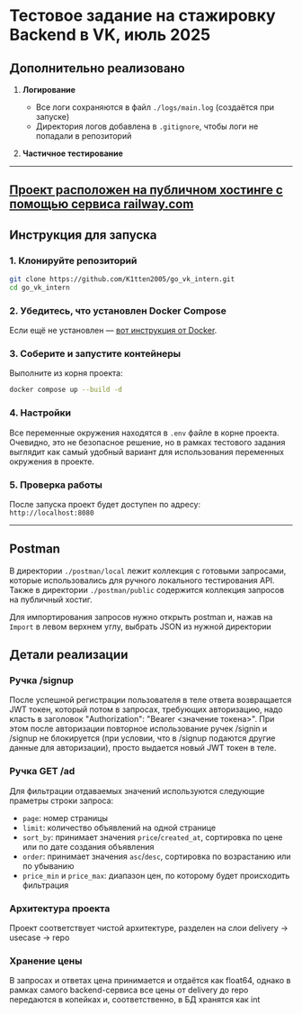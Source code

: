 # Тестовое задание на стажировку Backend в VK, июль 2025

## Дополнительно реализовано

1. **Логирование**  
   - Все логи сохраняются в файл `./logs/main.log` (создаётся при запуске)
   - Директория логов добавлена в `.gitignore`, чтобы логи не попадали в репозиторий

2. **Частичное тестирование**

---

## [Проект расположен на публичном хостинге с помощью сервиса railway.com](https://govkintern-production.up.railway.app)

## Инструкция для запуска

### 1. Клонируйте репозиторий

```bash
git clone https://github.com/K1tten2005/go_vk_intern.git
cd go_vk_intern
```

### 2. Убедитесь, что установлен Docker Compose

Если ещё не установлен — [вот инструкция от Docker](https://docs.docker.com/compose/install/).

### 3. Соберите и запустите контейнеры

Выполните из корня проекта:

```bash
docker compose up --build -d
```

### 4. Настройки

Все переменные окружения находятся в `.env` файле в корне проекта. Очевидно, это не безопасное решение, но в рамках тестового задания выглядит как самый удобный вариант для использования переменных окружения в проекте.


### 5. Проверка работы

После запуска проект будет доступен по адресу:  
`http://localhost:8080`

---

## Postman

В директории `./postman/local` лежит коллекция с готовыми запросами, которые использовались для ручного локального тестирования API. Также в директории `./postman/public` содержится коллекция запросов на публичный хостиг.

 Для импортирования запросов нужно открыть postman и, нажав на `Import` в левом верхнем углу, выбрать JSON из нужной директории

## Детали реализации
### Ручка /signup
После успешной регистрации пользователя в теле ответа возвращается JWT токен, который потом в запросах, требующих авторизацию, надо класть в заголовок "Authorization": "Bearer <значение токена>". При этом после авторизации повторное использование ручек /signin и /signup не блокируется (при условии, что в /signup подаются другие данные для авторизации), просто выдается новый JWT токен в теле.

### Ручка GET /ad

Для фильтрации отдаваемых значений используются следующие праметры строки запроса:

- `page`: номер страницы
- `limit`: количество объявлений на одной странице
- `sort_by`: принимает значения `price`/`created_at`, сортировка по цене или по дате создания объявления
- `order`:  принимает значения `asc`/`desc`, сортировка по возрастанию или по убыванию
- `price_min` и `price_max`: диапазон цен, по которому будет происходить фильтрация

### Архитектура проекта

Проект соответствует чистой архитектуре, разделен на слои delivery -> usecase -> repo

### Хранение цены

В запросах и ответах цена принимается и отдаётся как float64, однако в рамках самого backend-сервиса все цены от delivery до repo передаются в копейках и, соответственно, в БД хранятся как int



